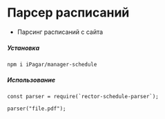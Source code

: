 # Парсер расписаний

- Парсинг расписаний с сайта

##### Установка
`npm i iPagar/manager-schedule`

##### Использование
    const parser = require(`rector-schedule-parser`);
    
    parser("file.pdf");
